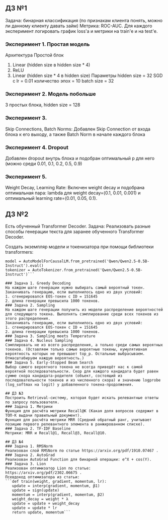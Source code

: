 ## ДЗ №1
Задача: бинарная классификация (по признакам клиента понять, можно ли данному клиенту давать займ)
Метрика: ROC-AUC. Для каждого эксперимент логировать график loss'а и метрики на train'е и на test'е.

### Эксперимент 1. Простая модель
Архитектура
Простой блок
1. Linear (hidden size в hidden size * 4)
2. ReLU
3. Linear (hidden size * 4 в hidden size)
Параметры
hidden size = 32
SGD c lr = 0.01
количество эпох = 10
batch size = 32
### Эксперимент 2. Модель побольше
3 простых блока, hidden size = 128
### Эксперимент 3.
Skip Connections, Batch Norms: Добавлен Skip Connection от входа блока к его выходу, а также Batch Norm в начале каждого блока
### Эксперимент 4. Dropout
Добавлен dropout внутрь блока и подобран оптимальный p для него (можно среди 0.01, 0.1, 0.2, 0.5, 0.9)
### Эксперимент 5.
Weight Decay, Learning Rate: Включен weight decay и подобрана оптимальная пара: lambda для weight decay=(0.1, 0.01, 0.001) и оптимальный learning rate=(0.01, 0.05, 0.1).

## ДЗ №2
Есть обученный Transformer Decoder. 
Задача: Реализовать разные способы генерации текста для заранее обученного Transformer Decoder.

Создать экземпляр модели и токенизатора при помощи библиотеки transformers:
 ```from transformers import AutoModelForCausalLM, AutoTokenizer
model = AutoModelForCausalLM.from_pretrained('Qwen/Qwen2.5-0.5B-Instruct').eval()
tokenizer = AutoTokenizer.from_pretrained('Qwen/Qwen2.5-0.5B-Instruct')```

### Задача 1. Greedy Decoding
На каждом шаге генерации нужно выбирать самый вероятный токен.
Заканчивать генерацию, если выполнилось одно из двух условий:
1. сгенерировался EOS-токен с ID = 151645
2. длина генерации превысила 1000 токенов.
### Задача 2. Sampling
На каждом шаге генерации получить из модели распределение вероятностей для следующего токена. Выполнять сэмплирование среди всех токенов из этого распределения.
Заканчивать генерацию, если выполнилось одно из двух условий:
1. сгенерировался EOS-токен с ID = 151645
2. длина генерации превысила 1000 токенов.
### Задача 3. Sampling meets Temperature
### Задача 4. Nucleus Sampling
Сэмплировать не из всего распределения, а только среди самых вероятных токенов. (Оставляем только самые вероятные токены, кумулятивная вероятность которых не превышает top_p. Остальные выбрасываем. Отмасштабируем каждую вероятность.)
### Задача 5. Early-Stopped Beam Search
Выбор самого вероятного токена не всегда приведёт нас к самой вероятной последовательности. Скор для каждого кандидата будет равен сумме скора кандидата-родителя (объект, состоящий из последовательности токенов и из численного скора) и значению logprobe (log_softmax на logit) у добавленного токена-продолжения.

## ДЗ №3
Построить Retrieval-систему, которая будет искать релевантные ответы по запросу пользователя.
### Задача 1. Метрики
Функция для расчёта метрики Recall@K (Какая доля вопросов содержит в ТОП-K выдачи правильный документ). 
Функция для расчёта метрики MRR (Средний обратный ранг, учитывает позицию первого релевантного элемента в ранжированном списке).
### Задача 2. TF-IDF Baseline
Метрики: MRR и Recall@1, Recall@3, Recall@10.

## ДЗ №4
### Задача 1. RMSNorm
Реализован слой RMSNorm по статье https://arxiv.org/pdf/1910.07467 .
### Задача 2. AutoGrad
Реализован AutoGrad Function для бинарной операции: e^X + cos(Y).
### Задача 3. Lion
Реализован оптимизатор Lion по статье: https://arxiv.org/pdf/2302.06675 .
Псевдокод оптимизатора из статьи:
 ```def train(weight, gradient, momentum, lr):
    update = interp(gradient, momentum, β1)
    update = sign(update)
    momentum = interp(gradient, momentum, β2)
    weight_decay = weight * λ
    update = update + weight_decay
    update = update * lr
    return update, momentum```
